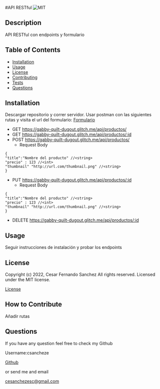 #API RESTful ![MIT](https://img.shields.io/apm/l/vim-mode?style=plastic)

  ## Description
  
  API RESTful con endpoints y formulario

  
  ## Table of Contents
  
  - [Installation](#installation)
  - [Usage](#usage)
  - [License](#license)
  - [Contributing](#license)
  - [Tests](#license)
  - [Questions](#license)
  
  ## Installation
  
  
Descargar repositorio y correr servidor. Usar postman con las siguientes rutas y  visita el url del formulario:
 [Formulario](https://gabby-quilt-dugout.glitch.me/static/index.html)
 - GET https://gabby-quilt-dugout.glitch.me/api/productos/
 - GET https://gabby-quilt-dugout.glitch.me/api/productos/:id
 - POST https://gabby-quilt-dugout.glitch.me/api/productos/
    - Request Body
  ```
  {
  "title":"Nombre del producto" //<string>
  "precio" : 123 //<int>
  "thumbnail" "http://url.com/thumbnail.png" //<string>
  }
  ```
 - PUT https://gabby-quilt-dugout.glitch.me/api/productos/:id
    - Request Body
   
  ```
  {
  "title":"Nombre del producto" //<string>
  "precio" : 123 //<int>
  "thumbnail" "http://url.com/thumbnail.png" //<string>
  }
  ```
 - DELETE https://gabby-quilt-dugout.glitch.me/api/productos/:id
 

  
  ## Usage
  
  
Seguir instrucciones de instalación y probar los endpoints

  
  
  ## License
  
  
Copyright (c) 2022, Cesar Fernando Sanchez All rights reserved.
Licensed under the MIT license. 

  
  
[License](./MIT_license.txt)

  
  ## How to Contribute
  
Añadir rutas

  
  ## Questions
  
  If you have any question feel free to check my Github 
  
Username:csancheze
  
[Github](https://github.com/csancheze)

  or send me and email
  
<cesanchezesc@gmail.com>

